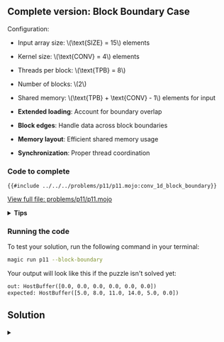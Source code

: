 ## Complete version: Block Boundary Case

Configuration:
- Input array size: \\(\\text{SIZE} = 15\\) elements
- Kernel size: \\(\\text{CONV} = 4\\) elements
- Threads per block: \\(\\text{TPB} = 8\\)
- Number of blocks: \\(2\\)
- Shared memory: \\(\\text{TPB} + \\text{CONV} - 1\\) elements for input

- **Extended loading**: Account for boundary overlap
- **Block edges**: Handle data across block boundaries
- **Memory layout**: Efficient shared memory usage
- **Synchronization**: Proper thread coordination

### Code to complete

```mojo
{{#include ../../../problems/p11/p11.mojo:conv_1d_block_boundary}}
```
<a href="{{#include ../_includes/repo_url.md}}/blob/main/problems/p11/p11.mojo" class="filename">View full file: problems/p11/p11.mojo</a>

<details>
<summary><strong>Tips</strong></summary>

<div class="solution-tips">

1. Load main data: `shared_a[local_i] = a[global_i]`
2. Load boundary: `if local_i < CONV - 1` handle next block data
3. Load kernel: `shared_b[local_i] = b[local_i]`
4. Sum within extended bounds: `if local_i + j < TPB + CONV - 1`
</div>
</details>

### Running the code

To test your solution, run the following command in your terminal:

```bash
magic run p11 --block-boundary
```

Your output will look like this if the puzzle isn't solved yet:
```txt
out: HostBuffer([0.0, 0.0, 0.0, 0.0, 0.0, 0.0])
expected: HostBuffer([5.0, 8.0, 11.0, 14.0, 5.0, 0.0])
```

## Solution

<details class="solution-details">
<summary></summary>

```mojo
{{#include ../../../solutions/p11/p11.mojo:conv_1d_block_boundary_solution}}
```

<div class="solution-explanation">

This solution:
- Allocates shared memory with padding for boundary elements
- Loads input data and boundary elements from next block
- Synchronizes threads after loading
- Computes convolution with proper bounds checking
- Handles block boundaries correctly
</div>
</details>

